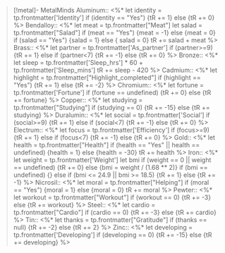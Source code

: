 
>[!metal]- MetalMinds
>Aluminum:: <%*
let identity = tp.frontmatter['Identity']
if (identity == "Yes") {tR += 1} else {tR += 0}
%>
Bendalloy:: <%* 
let meat =  tp.frontmatter["Meat"]
let salad =  tp.frontmatter["Salad"]
if (meat == "Yes") {meat = -1} else {meat = 0}
if (salad == "Yes") {salad = 1} else { salad = 0}
tR += salad + meat
%>
Brass:: <%*
let partner = tp.frontmatter['As_partner']
if (partner>=9) {tR += 1} else if (partner<7) {tR += -1} else {tR += 0}
%>
Bronze:: <%*
let sleep = tp.frontmatter['Sleep_hrs'] * 60 + tp.frontmatter['Sleep_mins']
tR += sleep - 420
%>
Cadmium:: <%* 
let highlight =  tp.frontmatter["Highlight_completed"]
if (highlight == "Yes") {tR += 1} else {tR += -2}
%>
Chromium:: <%*
let fortune = tp.frontmatter['Fortune']
if (fortune == undefined) {tR += 0} else {tR += fortune}
%>
Copper:: <%*
let studying =  tp.frontmatter["Studying"]
if (studying == 0) {tR += -15} else {tR += studying}
%>
Duralumin:: <%*
let social = tp.frontmatter['Social']
if (social>=9) {tR += 1} else if (social<7) {tR += -1} else {tR += 0}
%>
Electrum:: <%*
let focus = tp.frontmatter['Efficiency']
if (focus>=9) {tR += 1} else if (focus<7) {tR += -1} else {tR += 0}
%>
Gold:: <%* 
let health =  tp.frontmatter["Health"]
if (health == "Yes" || health == undefined) {health = 1} else {health = -30}
tR += health
%>
Iron:: <%*
let weight = tp.frontmatter['Weight']
let bmi
if (weight == 0 || weight == undefined) {tR += 0} else {bmi = weight / (1.68 ** 2)}
if (bmi == undefined) {} else if (bmi <= 24.9 || bmi >= 18.5) {tR += 1} else {tR += -1}
%>
Nicrosil:: <%* 
let moral =  tp.frontmatter["Helping"]
if (moral == "Yes") {moral = 1} else {moral = 0}
tR += moral
%>
Pewter:: <%* 
let workout =  tp.frontmatter["Workout"]
if (workout == 0) {tR += -3} else {tR += workout}
%>
Steel:: <%* 
let cardio =  tp.frontmatter["Cardio"]
if (cardio == 0) {tR += -3} else {tR += cardio}
%>
Tin:: <%* 
let thanks =  tp.frontmatter["Gratitude"]
if (thanks == null) {tR += -2} else {tR += 2}
%>
Zinc:: <%* 
let developing = tp.frontmatter['Developing']
if (developing == 0) {tR += -15} else {tR += developing}
%>